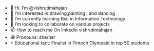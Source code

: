 - 👋 Hi, I’m @vishrutimahajan
- 👀 I’m interested in drawing,painting , and dancing
- 🌱 I’m currently learning Bsc in Information Technology
- 💞️ I’m looking to collaborate on various projects
- 📫 How to reach me On linkedln vishrutimahajan
- 😄 Pronouns: she/her
- ⚡ Educational fact: Finalist in Fintech Olympaid in top 50 students

<!---
vishrutimahajan/vishrutimahajan is a ✨ special ✨ repository because its `README.md` (this file) appears on your GitHub profile.
You can click the Preview link to take a look at your changes.
--->
